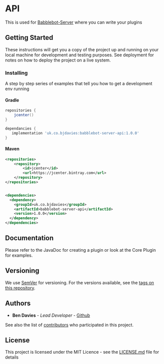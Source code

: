 # API

This is used for [Babblebot-Server](https://github.com/bendavies99/BabbleBot-Server) where you can write your plugins

## Getting Started

These instructions will get you a copy of the project up and running on your 
local machine for development and testing purposes. See deployment 
for notes on how to deploy the project on a live system.

### Installing

A step by step series of examples that tell you how to get a development env running

#### Gradle
```groovy
repositories {
    jcenter()
}

dependancies {
   implementation 'uk.co.bjdavies:babblebot-server-api:1.0.0'
}
```

#### Maven
```xml
<repositories>
    <repository>
        <id>jcenter</id>
        <url>https://jcenter.bintray.com</url>
    </repository>
</repositories>


<dependencies>
  <dependency>
    <groupId>uk.co.bjdavies</groupId>
    <artifactId>babblebot-server-api</artifactId>
    <version>1.0.0</version>
  </dependency>
</dependencies>
```

## Documentation
Please  refer to the JavaDoc for creating a plugin or look at the Core Plugin for examples.

## Versioning

We use [SemVer](http://semver.org/) for versioning. For the versions available, see the [tags on this repository](https://github.com/bendavies99/babblebot-api/tags).

## Authors

- **Ben Davies** - _Lead Developer_ - [Github](https://github.com/bendavies99)

See also the list of [contributors](https://github.com/bendavies99/babblebot-api/contributors) who participated in this project.

## License

This project is licensed under the MIT Licence - see the [LICENSE.md](LICENSE.md) file for details
